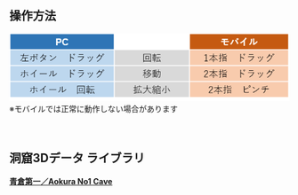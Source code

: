 ## 操作方法  
![操作方法](howtouse.png)   
※モバイルでは正常に動作しない場合があります  
<br>
<br>


## 洞窟3Dデータ ライブラリ  
<a href = "https://cavemapper.github.io/CaveViewer/AokuraNo1/" >**青倉第一／Aokura No1 Cave**</a>